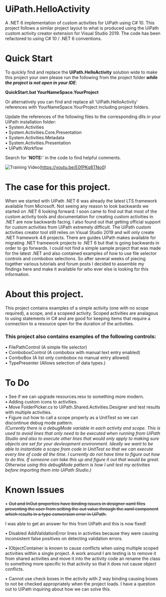 # UiPath.HelloActivity
A .NET 6 implementation of custom activities for UiPath using C# 10.  This project follows a similar project layout to what is produced using the UiPath custom activity creator extension for Visual Studio 2019.  The code has been refactored to using C# 10 / .NET 6 conventions. 

# Quick Start

To quickly find and replace the **UiPath.HelloActivity** solution wide to make this project your own please run the following from the project folder ***while the project is not open in your IDE***:

**QuickStart.bat YourNameSpace.YourProject**

Or alternatively you can find and replace all 'UiPath.HelloActivity' references with YourNameSpace.YourProject including project folders.

Update the references of the following files to the corresponding dlls in your UiPath installation folder:  
• System.Activities  
• System.Activities.Core.Presentation  
• System.Activities.Metadata  
• System.Activities.Presentation  
• UiPath.Workflow

Search for '**NOTE:**' in the code to find helpful comments.

![Training Video](https://i3.ytimg.com/vi/E0fPKq8TNo0/maxresdefault.jpg)(https://youtu.be/E0fPKq8TNo0)

# The case for this project.
When we started with UiPath .NET 6 was already the latest LTS framework available from Microsoft.  Not seeing any reason to look backwards we started on .NET 6 looking forward. I soon came to find out that most of the custom activity tools and documentation for creating custom activities in .NET are now backwards facing.  I also found out that getting official support for custom activities from UiPath extremely difficult.  The UiPath custom activities creator tool still relies on Visual Studio 2019 and will only create .NET framework 4.6 projects.  There are guides UiPath makes available for migrating .NET framework projects to .NET 6 but that is going backwards in order to go forwards.  I could not find a simple sample project that was made for the latest .NET and also contained examples of how to use file selector controls and combobox selections.  So after several weeks of piecing together various tutorials and forum posts I decided to assemble my findings here and make it available for who ever else is looking for this information.

# About this project.
This project contains examples of a simple activity (one with no scope required), a scope, and a scopeed activity.  Scoped activities are analagous to using statements in C# and are good for keeping items that require a connection to a resource open for the duration of the activities.  
 
### This project also contains examples of the following controls:
• FilePathControl (A simple file selector)  
• ComboboxControl (A combobox with manual text entry enabled)  
• ComboBox (A list only combobox no manual entry allowed)  
• TypePresenter (Allows selection of data types.)

# To Do
• See if we can upgrade resources.resx to something more modern.  
• Adding custom icons to activities.   
• Move FolderPicker.cs to UiPath.Shared.Activities.Designer and test results with multiple activities.  
• Figure out how to call a scope properly as a UnitTest so we can discontinue debug mode pattern.  
*(Currently there is a debugMode variable in each activity and scope. This is used to avoid lines that only need to be executed when running from UiPath Studio and also to execute other lines that would only apply to making sure objects are set for your devleopment environment. Ideally we want to be able to instantiate a scope from code in UnitTest so that we can execute every line of code all the time. I currently do not have time to figure out how to do this. If someone can take this up and figure it out that would be great. Otherwise using this debugMode pattern is how I unit test my activities before importing them into UiPath Studio.)*

# Known Issues
• ~~Out and InOut properties have binding issues in designer xaml files preventing the user from setting the out value through the xaml component which results in a type conversion error in UiPath.~~ 

I was able to get an answer for this from UiPath and this is now fixed!

• Disabled AddValidationError lines in activities because they were causing inconsistent false positives on detecting validation errors.  

• IObjectContainer is known to cause conflicts when using multiple scoped activities within a single project.  A work around I am testing is to remove it from shared activities and move it into the activity code an rename the class to something more specific to that activity so that it does not cause object conflicts.  

• Cannot use check boxes in the activity with 2 way binding causing boxes to not be checked appropriately when the project loads. I have a question out to UiPath inquiring about how we can solve this. 